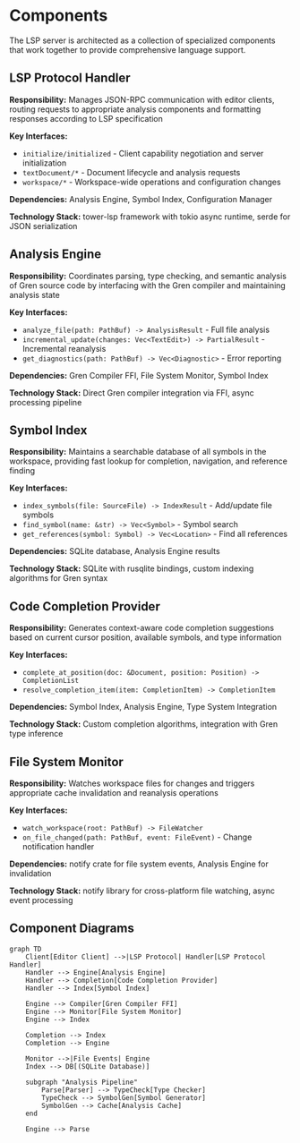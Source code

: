 # Components

The LSP server is architected as a collection of specialized components that work together to provide comprehensive language support.

## LSP Protocol Handler

**Responsibility:** Manages JSON-RPC communication with editor clients, routing requests to appropriate analysis components and formatting responses according to LSP specification

**Key Interfaces:**
- `initialize/initialized` - Client capability negotiation and server initialization
- `textDocument/*` - Document lifecycle and analysis requests  
- `workspace/*` - Workspace-wide operations and configuration changes

**Dependencies:** Analysis Engine, Symbol Index, Configuration Manager

**Technology Stack:** tower-lsp framework with tokio async runtime, serde for JSON serialization

## Analysis Engine

**Responsibility:** Coordinates parsing, type checking, and semantic analysis of Gren source code by interfacing with the Gren compiler and maintaining analysis state

**Key Interfaces:**
- `analyze_file(path: PathBuf) -> AnalysisResult` - Full file analysis
- `incremental_update(changes: Vec<TextEdit>) -> PartialResult` - Incremental reanalysis
- `get_diagnostics(path: PathBuf) -> Vec<Diagnostic>` - Error reporting

**Dependencies:** Gren Compiler FFI, File System Monitor, Symbol Index

**Technology Stack:** Direct Gren compiler integration via FFI, async processing pipeline

## Symbol Index

**Responsibility:** Maintains a searchable database of all symbols in the workspace, providing fast lookup for completion, navigation, and reference finding

**Key Interfaces:**
- `index_symbols(file: SourceFile) -> IndexResult` - Add/update file symbols
- `find_symbol(name: &str) -> Vec<Symbol>` - Symbol search
- `get_references(symbol: Symbol) -> Vec<Location>` - Find all references

**Dependencies:** SQLite database, Analysis Engine results

**Technology Stack:** SQLite with rusqlite bindings, custom indexing algorithms for Gren syntax

## Code Completion Provider

**Responsibility:** Generates context-aware code completion suggestions based on current cursor position, available symbols, and type information

**Key Interfaces:**
- `complete_at_position(doc: &Document, position: Position) -> CompletionList`
- `resolve_completion_item(item: CompletionItem) -> CompletionItem`

**Dependencies:** Symbol Index, Analysis Engine, Type System Integration

**Technology Stack:** Custom completion algorithms, integration with Gren type inference

## File System Monitor

**Responsibility:** Watches workspace files for changes and triggers appropriate cache invalidation and reanalysis operations

**Key Interfaces:**
- `watch_workspace(root: PathBuf) -> FileWatcher`
- `on_file_changed(path: PathBuf, event: FileEvent)` - Change notification handler

**Dependencies:** notify crate for file system events, Analysis Engine for invalidation

**Technology Stack:** notify library for cross-platform file watching, async event processing

## Component Diagrams

```mermaid
graph TD
    Client[Editor Client] -->|LSP Protocol| Handler[LSP Protocol Handler]
    Handler --> Engine[Analysis Engine]
    Handler --> Completion[Code Completion Provider]
    Handler --> Index[Symbol Index]
    
    Engine --> Compiler[Gren Compiler FFI]
    Engine --> Monitor[File System Monitor]
    Engine --> Index
    
    Completion --> Index
    Completion --> Engine
    
    Monitor -->|File Events| Engine
    Index --> DB[(SQLite Database)]
    
    subgraph "Analysis Pipeline"
        Parse[Parser] --> TypeCheck[Type Checker]
        TypeCheck --> SymbolGen[Symbol Generator]
        SymbolGen --> Cache[Analysis Cache]
    end
    
    Engine --> Parse
```
